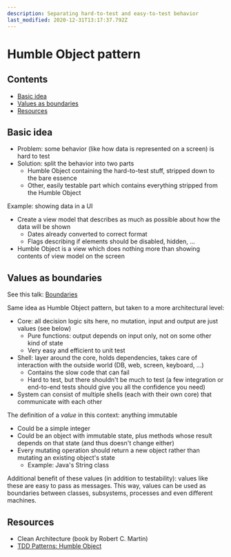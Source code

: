 ```yaml
---
description: Separating hard-to-test and easy-to-test behavior
last_modified: 2020-12-31T13:17:37.792Z
---
```


# Humble Object pattern

## Contents

-   [Basic idea](#basic-idea)
-   [Values as boundaries](#values-as-boundaries)
-   [Resources](#resources)

## Basic idea

-   Problem: some behavior (like how data is represented on a screen) is hard to test
-   Solution: split the behavior into two parts
    -   Humble Object containing the hard-to-test stuff, stripped down to the bare essence
    -   Other, easily testable part which contains everything stripped from the Humble Object

Example: showing data in a UI

-   Create a view model that describes as much as possible about how the data will be shown
    -   Dates already converted to correct format
    -   Flags describing if elements should be disabled, hidden, ...
-   Humble Object is a view which does nothing more than showing contents of view model on the screen

## Values as boundaries

See this talk: [Boundaries](https://www.destroyallsoftware.com/talks/boundaries)

Same idea as Humble Object pattern, but taken to a more architectural level:

-   Core: all decision logic sits here, no mutation, input and output are just values (see below)
    -   Pure functions: output depends on input only, not on some other kind of state
    -   Very easy and efficient to unit test
-   Shell: layer around the core, holds dependencies, takes care of interaction with the outside world (DB, web, screen, keyboard, ...)
    -   Contains the slow code that can fail
    -   Hard to test, but there shouldn't be much to test (a few integration or end-to-end tests should give you all the confidence you need)
-   System can consist of multiple shells (each with their own core) that communicate with each other

The definition of a _value_ in this context: anything immutable

-   Could be a simple integer
-   Could be an object with immutable state, plus methods whose result depends on that state (and thus doesn't change either)
-   Every mutating operation should return a new object rather than mutating an existing object's state
    -   Example: Java's String class

Additional benefit of these values (in addition to testability): values like these are easy to pass as messages. This way, values can be used as boundaries between classes, subsystems, processes and even different machines.

## Resources

-   Clean Architecture (book by Robert C. Martin)
-   [TDD Patterns: Humble Object](https://ieftimov.com/post/tdd-humble-object/)
